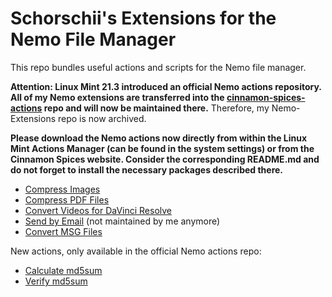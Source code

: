 # Schorschii's Extensions for the Nemo File Manager
This repo bundles useful actions and scripts for the Nemo file manager.

**Attention: Linux Mint 21.3 introduced an official Nemo actions repository. All of my Nemo extensions are transferred into the [cinnamon-spices-actions](https://github.com/linuxmint/cinnamon-spices-actions) repo and will now be maintained there.** Therefore, my Nemo-Extensions repo is now archived.

**Please download the Nemo actions now directly from within the Linux Mint Actions Manager (can be found in the system settings) or from the Cinnamon Spices website. Consider the corresponding README.md and do not forget to install the necessary packages described there.**

* [Compress Images](https://cinnamon-spices.linuxmint.com/actions/view/15)
* [Compress PDF Files](https://cinnamon-spices.linuxmint.com/actions/view/16)
* [Convert Videos for DaVinci Resolve](https://cinnamon-spices.linuxmint.com/actions/view/14)
* [Send by Email](https://cinnamon-spices.linuxmint.com/actions/view/2) (not maintained by me anymore)
* [Convert MSG Files](https://cinnamon-spices.linuxmint.com/actions/view/19)

New actions, only available in the official Nemo actions repo:
* [Calculate md5sum](https://cinnamon-spices.linuxmint.com/actions/view/17)
* [Verify md5sum](https://cinnamon-spices.linuxmint.com/actions/view/18)
